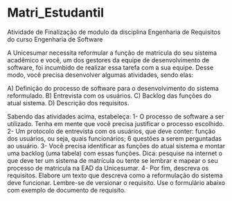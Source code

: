 # Matri_Estudantil
Atividade de Finalização de modulo da disciplina Engenharia de Requisitos do curso Engenharia de Software

A Unicesumar necessita reformular a função de matrícula do seu sistema acadêmico e você, um dos gestores da equipe de desenvolvimento de software, foi incumbido de realizar essa tarefa com a sua equipe. Desse modo, você precisa desenvolver algumas atividades, sendo elas:

A) Definição do processo de software para o desenvolvimento do sistema reformulado.
B) Entrevista com os usuários.
C) Backlog das funções do atual sistema.
D) Descrição dos requisitos.

Sabendo das atividades acima, estabeleça:
1- O processo de software a ser utilizado. Tenha em mente que você precisa justificar o processo escolhido.
2- Um protocolo de entrevista com os usuários, que deve conter: função dos usuários, ou seja, quais funcionários; 6 questões a serem perguntadas ao usuário.
3- Você precisa identificar as funções do atual sistema e montar uma backlog (uma tabela) com essas funções.
Dica: pesquise na internet o que deve ter um sistema de matrícula ou tente se lembrar e mapear o seu processo de matrícula na EAD da Unicesumar.
4- Por fim, descreva os requisitos. Elabore um texto que descreva como a reformulação do sistema deve funcionar. Lembre-se de versionar o requisito. Use o formulário abaixo com exemplo de documento de requisito.
